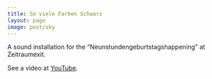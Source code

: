 ```yaml
---
title: So viele Farben Schwarz
layout: page
image: post/sky
---
```


A sound installation for the “Neunstundengeburtstagshappening” at Zeitraumexit.

See a video at
[YouTube](https://www.youtube.com/watch?v=P-XFIT2RwAo).
